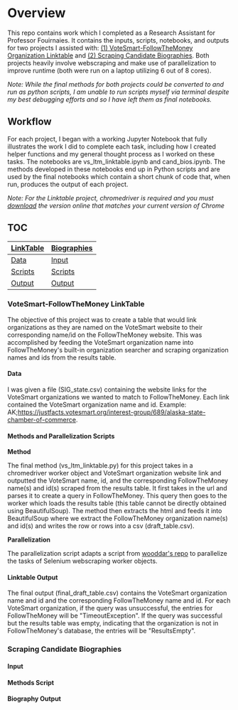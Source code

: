# Overview

This repo contains work which I completed as a Research Assistant for Professor Fouirnaies. It contains the inputs, scripts, notebooks, and outputs for two projects I assisted with: [(1) VoteSmart-FollowTheMoney Organization Linktable](#votesmart-followthemoney-linktable) and [(2) Scraping Candidate Biographies](#scraping-candidate-biographies). Both projects heavily involve webscraping and make use of parallelization to improve runtime (both were run on a laptop utilizing 6 out of 8 cores). 

*Note: While the final methods for both projects could be converted to and run as python scripts, I am unable to run scripts myself via terminal despite my best debugging efforts and so I have left them as final notebooks.*


## Workflow

For each project, I began with a working Jupyter Notebook that fully illustrates the work I did to complete each task, including how I created helper functions and my general thought process as I worked on these tasks. The notebooks are vs_ltm_linktable.ipynb and cand_bios.ipynb. The methods developed in these notebooks end up in Python scripts and are used by the final notebooks which contain a short chunk of code that, when run, produces the output of each project. 

*Note: For the Linktable project, chromedriver is required and you must [download](https://chromedriver.chromium.org/downloads) the version online that matches your current version of Chrome*

## TOC  
[LinkTable](#votesmart-followthemoney-linktable) | [Biographies](#scraping-candidate-biographies)
--- | --- 
[Data](#data) | [Input](#input)
[Scripts](#methods-and-parallelization-scripts) | [Scripts](#methods-script)
[Output](#linktable-output) | [Output](#biography-output)



### VoteSmart-FollowTheMoney LinkTable

The objective of this project was to create a table that would link organizations as they are named on the VoteSmart website to their corresponding name/id on the FollowTheMoney website. This was accomplished by feeding the VoteSmart organization name into  FollowTheMoney's built-in organization searcher and scraping organization names and ids from the results table. 

#### Data

I was given a file (SIG_state.csv) containing the website links for the VoteSmart organizations we wanted to match to FollowTheMoney. Each link contained the VoteSmart organization name and id. Example: AK;https://justfacts.votesmart.org/interest-group/689/alaska-state-chamber-of-commerce. 


#### Methods and Parallelization Scripts

**Method**

The final method (vs_ltm_linktable.py) for this project takes in a chromedriver worker object and VoteSmart organization website link and outputted the VoteSmart name, id, and the corresponding FollowTheMoney name(s) and id(s) scraped from the results table. It first takes in the url and parses it to create a query in FollowTheMoney. This query then goes to the worker which loads the results table (this table cannot be directly obtained using BeautifulSoup). The method then extracts the html and feeds it into BeautifulSoup where we extract the FollowTheMoney organization name(s) and id(s) and writes the row or rows into a csv (draft_table.csv). 

**Parallelization**

The parallelization script adapts a script from [wooddar's repo](https://gist.github.com/wooddar/df4c89f381fa20ce819e94782dc5bc04) to parallelize the tasks of Selenium webscraping worker objects. 

#### Linktable Output

The final output (final_draft_table.csv) contains the VoteSmart organization name and id and the corresponding FollowTheMoney name and id. For each VoteSmart organization, if the query was unsuccessful, the entries for FollowTheMoney will be "TimeoutException". If the query was successful but the results table was empty, indicating that the organization is not in FollowTheMoney's database, the entries will be "ResultsEmpty". 


### Scraping Candidate Biographies



#### Input



#### Methods Script



#### Biography Output

